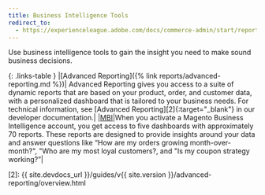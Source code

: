 ```yaml
---
title: Business Intelligence Tools
redirect_to:
  - https://experienceleague.adobe.com/docs/commerce-admin/start/reporting/business-intelligence.html
---
```


Use business intelligence tools to gain the insight you need to make sound business decisions.

{: .links-table }
|[Advanced Reporting]({% link reports/advanced-reporting.md %})| Advanced Reporting gives you access to a suite of dynamic reports that are based on your product, order, and customer data, with a personalized dashboard that is tailored to your business needs. For technical information, see [Advanced Reporting][2]{:target="_blank"} in our developer documentation.|
|[MBI][1]|When you activate a Magento Business Intelligence account, you get access to five dashboards with approximately 70 reports. These reports are designed to provide insights around your data and answer questions like “How are my orders growing month-over-month?", "Who are my most loyal customers?, and "Is my coupon strategy working?”|

[1]: https://docs.magento.com/mbi/
[2]: {{ site.devdocs_url }}/guides/v{{ site.version }}/advanced-reporting/overview.html
<!--
  This is a style declaration so that first column does not wrap
-->
<style>
.links-table td:first-of-type {
  width: 200px;
}
</style>
